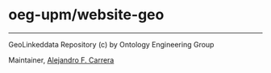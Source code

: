 oeg-upm/website-geo
================

---

GeoLinkeddata Repository (c) by Ontology Engineering Group

Maintainer, [Alejandro F. Carrera](https://www.github.com/alejandrofcarrera)
